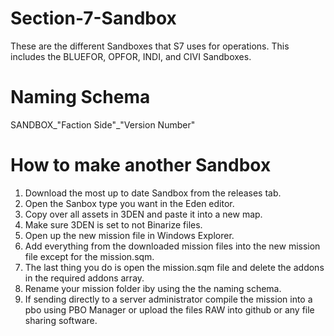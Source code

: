 # Section-7-Sandbox
These are the different Sandboxes that S7 uses for operations. This includes the BLUEFOR, OPFOR, INDI, and CIVI Sandboxes.

# Naming Schema
  SANDBOX_"Faction Side"_"Version Number"
 
# How to make another Sandbox
  1. Download the most up to date Sandbox from the releases tab.
  2. Open the Sanbox type you want in the Eden editor.
  3. Copy over all assets in 3DEN and paste it into a new map.
  4. Make sure 3DEN is set to not Binarize files.
  5. Open up the new mission file in Windows Explorer.
  6. Add everything from the downloaded mission files into the new mission file except for the mission.sqm.
  7. The last thing you do is open the mission.sqm file and delete the addons in the required addons array.
  8. Rename your mission folder iby using the the naming schema.
  9. If sending directly to a server administrator compile the mission into a pbo using PBO Manager or upload the files RAW into github or any file sharing software.
